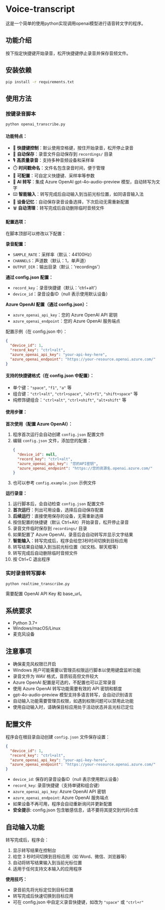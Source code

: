 # Voice-transcript

这是一个简单的使用python实现调用openai模型进行语音转文字的程序。

## 功能介绍

按下指定快捷键开始录音，松开快捷键停止录音并保存音频文件。

## 安装依赖

```bash
pip install -r requirements.txt
```

## 使用方法

### 按键录音脚本

```bash
python openai_transcribe.py
```

#### 功能特点：
- 🎯 **快捷键控制**：默认使用空格键，按住开始录音，松开停止录音
- 💾 **自动保存**：录音文件自动保存到 `recordings/` 目录
- 🎙️ **高质量录音**：支持多种音频设备和采样率
- ⏱️ **时间戳命名**：文件名包含录音时间，便于管理
- 🔧 **可配置**：可自定义快捷键、采样率等参数
- 🤖 **AI 转写**：集成 Azure OpenAI gpt-4o-audio-preview 模型，自动转写为文字
- ⌨️ **智能输入**：转写完成后自动输入到当前光标位置，如同语音输入法
- 💾 **设备记忆**：自动保存录音设备选择，下次启动无需重新配置
- 🗑️ **自动清理**：转写完成后自动删除临时音频文件

#### 配置选项：
在脚本顶部可以修改以下配置：

**录音配置：**
- `SAMPLE_RATE`：采样率（默认：44100Hz）
- `CHANNELS`：声道数（默认：1，单声道）
- `OUTPUT_DIR`：输出目录（默认：'recordings'）

**通过 config.json 配置：**
- `record_key`：录音快捷键（默认：'ctrl+alt'）
- `device_id`：录音设备ID（null 表示使用默认设备）

**Azure OpenAI 配置（通过 config.json）：**
- `azure_openai_api_key`：您的 Azure OpenAI API 密钥
- `azure_openai_endpoint`：您的 Azure OpenAI 服务端点

配置示例（在 config.json 中）：
```json
{
  "device_id": 1,
  "record_key": "ctrl+alt",
  "azure_openai_api_key": "your-api-key-here",
  "azure_openai_endpoint": "https://your-resource.openai.azure.com/"
}
```

#### 支持的快捷键格式（在 config.json 中配置）：
- 单个键：`"space"`, `"f1"`, `"a"` 等
- 组合键：`"ctrl+alt"`, `"ctrl+space"`, `"alt+f1"`, `"shift+space"` 等
- 纯修饰键组合：`"ctrl+alt"`, `"ctrl+shift"`, `"alt+shift"` 等

#### 使用步骤：

**首次使用（配置 Azure OpenAI）：**
1. 程序首次运行会自动创建 `config.json` 配置文件
2. 编辑 `config.json` 文件，添加您的配置：
   ```json
   {
     "device_id": null,
     "record_key": "ctrl+alt",
     "azure_openai_api_key": "您的API密钥",
     "azure_openai_endpoint": "https://您的资源名.openai.azure.com/"
   }
   ```
3. 也可以参考 `config.example.json` 示例文件

**运行录音：**
1. 运行脚本后，会自动检查 `config.json` 配置文件
2. **首次运行**：列出可用设备，选择后自动保存配置
3. **后续运行**：直接使用保存的设备，无需重新选择
4. 按住配置的快捷键（默认 Ctrl+Alt）开始录音，松开停止录音
5. 录音文件临时保存到 `recordings/` 目录
6. 如果配置了 Azure OpenAI，录音后会自动转写并显示文字结果
7. **智能输入**：转写完成后，程序会给您3秒时间切换到目标应用
8. 转写结果自动输入到当前光标位置（如文档、聊天框等）
9. 转写完成后自动删除临时音频文件
10. 按 Ctrl+C 退出程序

### 实时录音转写脚本

```bash
python realtime_transcribe.py
```

需要配置 OpenAI API Key 和 base_url。

## 系统要求

- Python 3.7+
- Windows/macOS/Linux
- 麦克风设备

## 注意事项

- 确保麦克风权限已开启
- Windows 用户可能需要以管理员权限运行脚本以使用键盘监听功能
- 录音文件为 WAV 格式，音质较高但文件较大
- Azure OpenAI 配置是可选的，不配置也可以正常录音
- 使用 Azure OpenAI 转写功能需要有效的 API 密钥和额度
- gpt-4o-audio-preview 模型支持多语言转写，会自动识别语言
- 自动输入功能需要管理员权限，如遇到权限问题可以禁用此功能
- 使用自动输入时，请确保目标应用处于活动状态并且光标已定位

## 配置文件

程序会在根目录自动创建 `config.json` 文件保存设置：

```json
{
  "device_id": 1,
  "record_key": "ctrl+alt",
  "azure_openai_api_key": "your-api-key-here",
  "azure_openai_endpoint": "https://your-resource.openai.azure.com/"
}
```

- `device_id`: 保存的录音设备ID（null 表示使用默认设备）
- `record_key`: 录音快捷键（支持单键和组合键）
- `azure_openai_api_key`: Azure OpenAI API 密钥
- `azure_openai_endpoint`: Azure OpenAI 服务端点
- 如果设备不再可用，程序会自动重新询问并更新配置
- **安全提示**: config.json 包含敏感信息，请不要将其提交到代码仓库

## 自动输入功能

转写完成后，程序会：
1. 显示转写结果在控制台
2. 给您 3 秒时间切换到目标应用（如 Word、微信、浏览器等）
3. 自动将转写结果输入到当前光标位置
4. 适用于任何支持文本输入的应用程序

**使用技巧：**
- 录音前先将光标定位到目标位置
- 转写完成后快速切换到目标应用
- 可在 config.json 中自定义录音快捷键，如改为 `"space"` 或 `"ctrl+r"`